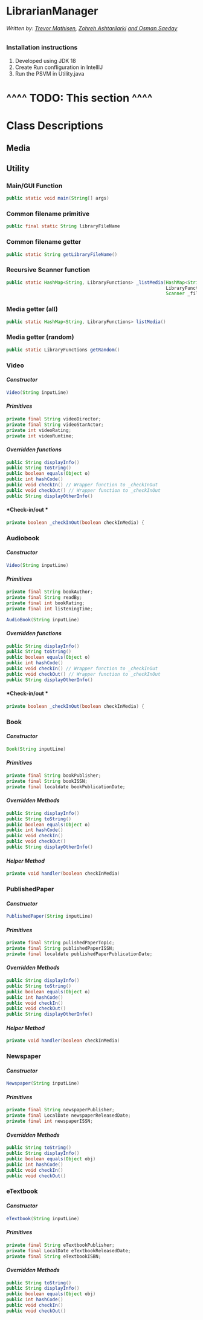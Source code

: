 # LibrarianManager
###### Written by: [Trevor Mathisen](https://github.com/Trolann), [Zohreh Ashtarilarki](https://github.com/ZohrehAshtarilarki) [and Osman Saeday](https://github.com/osmansaeday)
### Installation instructions
1) Developed using JDK 18
2) Create Run confliguration in IntellIJ
3) Run the PSVM in Utility.java
# ^^^^ TODO: This section ^^^^
# Class Descriptions

## Media


## Utility
### Main/GUI Function

```java
public static void main(String[] args)
```

### Common filename primitive
```java
public final static String libraryFileName
```

### Common filename getter
```java
public static String getLibraryFileName()
```

### Recursive Scanner function
```java
public static HashMap<String, LibraryFunctions> _listMedia(HashMap<String, 
                                                           LibraryFunctions> _returnMap, 
                                                           Scanner _fileScanner)
```

### Media getter (all)
```java
public static HashMap<String, LibraryFunctions> listMedia()
```

### Media getter (random)
```java
public static LibraryFunctions getRandom()
```

### Video
#### ***Constructor***
```java
Video(String inputLine)
```

#### *Primitives*
```java
private final String videoDirector;
private final String videoStarActor;
private int videoRating;
private int videoRuntime;
```

#### *Overridden functions*

```java
public String displayInfo()
public String toString()
public boolean equals(Object o)
public int hashCode()
public void checkIn() // Wrapper function to _checkInOut
public void checkOut() // Wrapper function to _checkInOut
public String displayOtherInfo()
```


#### *Check-in/out *
```java
private boolean _checkInOut(boolean checkInMedia) {
```
### Audiobook
#### ***Constructor***
```java
Video(String inputLine)
```

#### *Primitives*
```java
private final String bookAuthor;
private final String readBy;
private final int bookRating;
private final int listeningTime;
```
```java
AudioBook(String inputLine)
```
#### *Overridden functions*

```java
public String displayInfo()
public String toString()
public boolean equals(Object o)
public int hashCode()
public void checkIn() // Wrapper function to _checkInOut
public void checkOut() // Wrapper function to _checkInOut
public String displayOtherInfo()
```

#### *Check-in/out *
```java
private boolean _checkInOut(boolean checkInMedia) {
```

### Book
#### ***Constructor***
```java
Book(String inputLine)
```

#### *Primitives*
```java
private final String bookPublisher;
private final String bookISSN;
private final localdate bookPublicationDate;
```

#### *Overridden Methods*

```java
public String displayInfo()
public String toString()
public boolean equals(Object o)
public int hashCode()
public void checkIn() 
public void checkOut() 
public String displayOtherInfo()
```


#### *Helper Method*
```java
private void handler(boolean checkInMedia) 
```


### PublishedPaper
#### ***Constructor***
```java
PublishedPaper(String inputLine)
```

#### *Primitives*
```java
private final String pulishedPaperTopic;
private final String publishedPaperISSN;
private final localdate publishedPaperPublicationDate;
```

#### *Overridden Methods*

```java
public String displayInfo()
public String toString()
public boolean equals(Object o)
public int hashCode()
public void checkIn() 
public void checkOut() 
public String displayOtherInfo()
```


#### *Helper Method*
```java
private void handler(boolean checkInMedia) 
```



### Newspaper
#### ***Constructor***
```java
Newspaper(String inputLine)
```

#### *Primitives*
```java
private final String newspaperPublisher;
private final LocalDate newspaperReleasedDate;
private final int newspaperISSN;
```

#### *Overridden Methods*

```java
public String toString()
public String displayInfo()
public boolean equals(Object obj)
public int hashCode()
public void checkIn()
public void checkOut()
```


### eTextbook
#### ***Constructor***
```java
eTextbook(String inputLine)
```

#### *Primitives*
```java
private final String eTextbookPublisher;
private final LocalDate eTextbookReleasedDate;
private final String eTextbookISBN;
```

#### *Overridden Methods*

```java
public String toString()
public String displayInfo()
public boolean equals(Object obj)
public int hashCode()
public void checkIn()
public void checkOut()
```